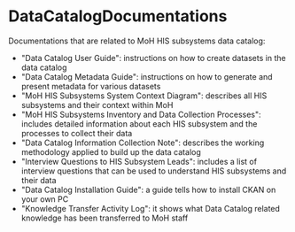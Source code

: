 # DataCatalogDocumentations
Documentations that are related to MoH HIS subsystems data catalog:
- "Data Catalog User Guide": instructions on how to create datasets in the data catalog
- "Data Catalog Metadata Guide": instructions on how to generate and present metadata for various datasets
- "MoH HIS Subsystems System Context Diagram": describes all HIS subsystems and their context within MoH
- "MoH HIS Subsystems Inventory and Data Collection Processes": includes detailed information about each HIS subsystem and the processes to collect their data
- "Data Catalog Information Collection Note": describes the working methodology applied to build up the data catalog
- "Interview Questions to HIS Subsystem Leads": includes a list of interview questions that can be used to understand HIS subsystems and their data
- "Data Catalog Installation Guide": a guide tells how to install CKAN on your own PC
- "Knowledge Transfer Activity Log": it shows what Data Catalog related knowledge has been transferred to MoH staff
